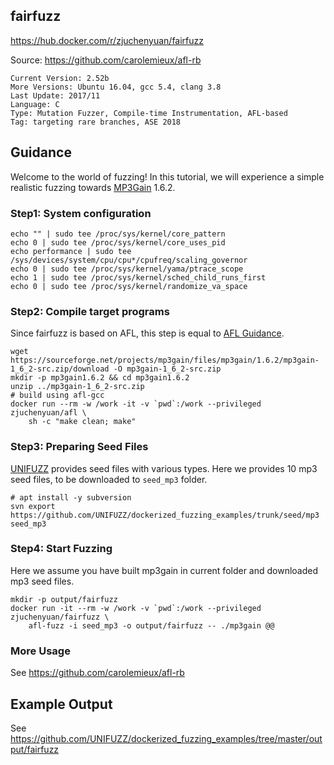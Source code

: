 ## fairfuzz

https://hub.docker.com/r/zjuchenyuan/fairfuzz

Source: https://github.com/carolemieux/afl-rb

```
Current Version: 2.52b
More Versions: Ubuntu 16.04, gcc 5.4, clang 3.8
Last Update: 2017/11
Language: C
Type: Mutation Fuzzer, Compile-time Instrumentation, AFL-based
Tag: targeting rare branches, ASE 2018
```

## Guidance

Welcome to the world of fuzzing! 
In this tutorial, we will experience a simple realistic fuzzing towards [MP3Gain](http://mp3gain.sourceforge.net/) 1.6.2.

### Step1: System configuration

```
echo "" | sudo tee /proc/sys/kernel/core_pattern
echo 0 | sudo tee /proc/sys/kernel/core_uses_pid
echo performance | sudo tee /sys/devices/system/cpu/cpu*/cpufreq/scaling_governor
echo 0 | sudo tee /proc/sys/kernel/yama/ptrace_scope
echo 1 | sudo tee /proc/sys/kernel/sched_child_runs_first
echo 0 | sudo tee /proc/sys/kernel/randomize_va_space
```

### Step2: Compile target programs

Since fairfuzz is based on AFL, this step is equal to [AFL Guidance](https://hub.docker.com/r/zjuchenyuan/afl).

```
wget https://sourceforge.net/projects/mp3gain/files/mp3gain/1.6.2/mp3gain-1_6_2-src.zip/download -O mp3gain-1_6_2-src.zip
mkdir -p mp3gain1.6.2 && cd mp3gain1.6.2
unzip ../mp3gain-1_6_2-src.zip
# build using afl-gcc
docker run --rm -w /work -it -v `pwd`:/work --privileged zjuchenyuan/afl \
    sh -c "make clean; make"
```

### Step3: Preparing Seed Files

[UNIFUZZ](https://github.com/UNIFUZZ/seeds) provides seed files with various types. Here we provides 10 mp3 seed files, to be downloaded to `seed_mp3` folder.

```
# apt install -y subversion
svn export https://github.com/UNIFUZZ/dockerized_fuzzing_examples/trunk/seed/mp3 seed_mp3
```

### Step4: Start Fuzzing

Here we assume you have built mp3gain in current folder and downloaded mp3 seed files.

```
mkdir -p output/fairfuzz
docker run -it --rm -w /work -v `pwd`:/work --privileged  zjuchenyuan/fairfuzz \
    afl-fuzz -i seed_mp3 -o output/fairfuzz -- ./mp3gain @@
```


### More Usage

See https://github.com/carolemieux/afl-rb

## Example Output

See https://github.com/UNIFUZZ/dockerized_fuzzing_examples/tree/master/output/fairfuzz
